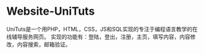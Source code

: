 # Website-UniTuts

UniTuts是一个用PHP，HTML，CSS，JS和SQL实现的专注于编程语言教学的在线辅导服务网页。
实现的功能有：登陆，登出，注册，主页，填写内容，内容修改，内容搜索，邮箱验证。
